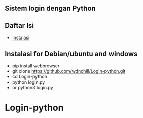## Sistem login dengan Python


## Daftar Isi

- [Instalasi](#instalasi)

## Instalasi for Debian/ubuntu and windows
- pip install webbrowser
- git clone https://github.com/wdnchill/Login-python.git
- cd Login-python
- python login.py
- or python3 login.py



# Login-python
